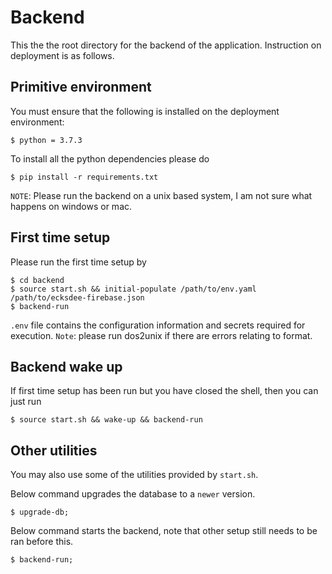 # Backend

This the the root directory for the backend of the application. Instruction on deployment is as follows.

## Primitive environment 
You must ensure that the following is installed on the deployment environment:
```
$ python = 3.7.3
```

To install all the python dependencies please do 
```
$ pip install -r requirements.txt
```

`NOTE`: Please run the backend on a unix based system, I am not sure what happens on windows or mac.

## First time setup
Please run the first time setup by   
```
$ cd backend
$ source start.sh && initial-populate /path/to/env.yaml /path/to/ecksdee-firebase.json
$ backend-run
```
`.env` file contains the configuration information and secrets required for execution. 
`Note`: please run dos2unix if there are errors relating to format.

## Backend wake up
If first time setup has been run but you have closed the shell, then you can just run
```
$ source start.sh && wake-up && backend-run
```

## Other utilities
You may also use some of the utilities provided by `start.sh`. 

Below command upgrades the database to a `newer` version.
```
$ upgrade-db;
```

Below command starts the backend, note that other setup still needs to be ran before this.
```
$ backend-run; 
```
 